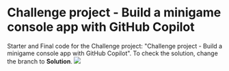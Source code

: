 # Challenge project - Build a minigame console app with GitHub Copilot

Starter and Final code for the Challenge project: "Challenge project - Build a minigame console app with GitHub Copilot". To check the solution, change the branch to **Solution**.
<img src="https://github.com/Dhanush9952/mslearn-challenge-project-create-mini-game-with-copilot/assets/87420521/196a7882-52c8-46b1-96e3-dc5f1e48e79c">
